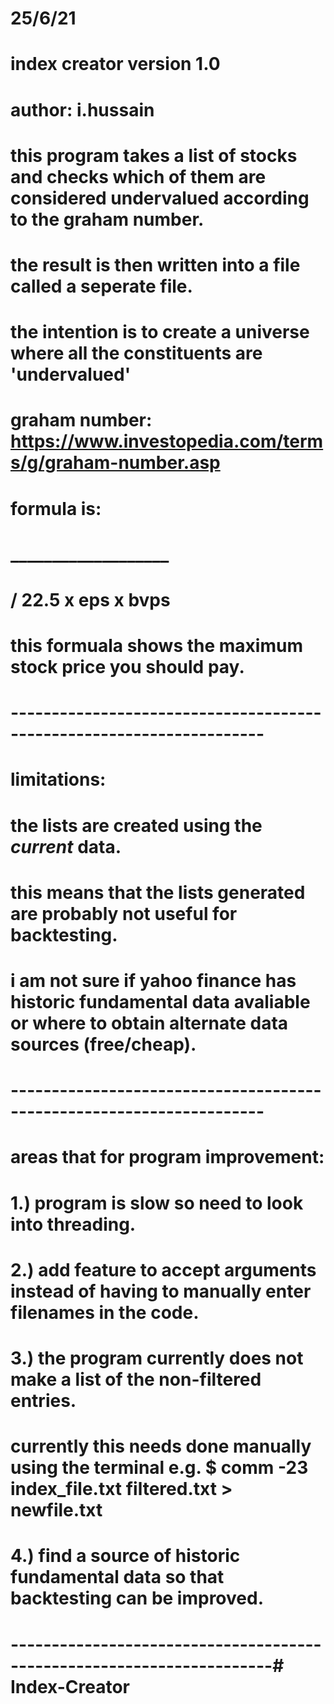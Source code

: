 # 25/6/21
# index creator version 1.0
# author: i.hussain
# this program takes a list of stocks and checks which of them are considered undervalued according to the graham number.
# the result is then written into a file called a seperate file.
# the intention is to create a universe where all the constituents are 'undervalued'
# graham number: https://www.investopedia.com/terms/g/graham-number.asp
# formula is:
#   ___________________
# \/ 22.5 x eps x bvps
#
# this formuala shows the maximum stock price you should pay. 
#
#  ---------------------------------------------------------------------
# limitations:
# the lists are created using the *current* data.
# this means that the lists generated are probably not useful for backtesting.
# i am not sure if yahoo finance has historic fundamental data avaliable or where to obtain alternate data sources (free/cheap). 
#
# ---------------------------------------------------------------------
# areas that for program improvement:
#   1.) program is slow so need to look into threading.
#   2.) add feature to accept arguments instead of having to manually enter filenames in the code.
#   3.) the program currently does not make a list of the non-filtered entries.
#       currently this needs done manually using the terminal e.g. $ comm -23 index_file.txt filtered.txt > newfile.txt
#   4.) find a source of historic fundamental data so that backtesting can be improved.
#
# ----------------------------------------------------------------------# Index-Creator
